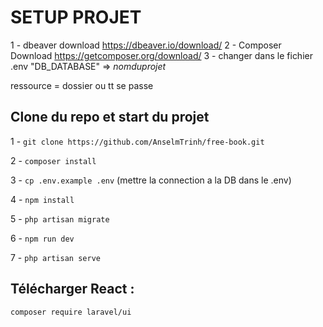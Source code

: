 # SETUP PROJET 

1 - dbeaver download https://dbeaver.io/download/
2 - Composer Download https://getcomposer.org/download/
3 - changer dans le fichier .env "DB_DATABASE" => *nomduprojet*


ressource = dossier ou tt se passe

## Clone du repo et start du projet

1 - `git clone https://github.com/AnselmTrinh/free-book.git`

2 - `composer install`

3 - `cp .env.example .env` (mettre la connection a la DB dans le .env)

4 - `npm install`

5 - `php artisan migrate`

6 - `npm run dev`

7 - `php artisan serve`



## Télécharger React : 

`composer require laravel/ui`
